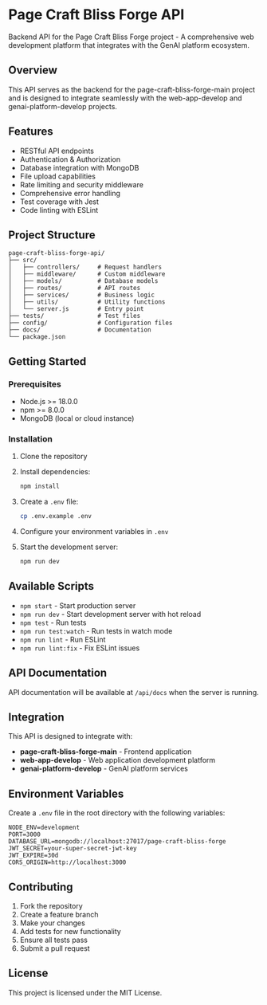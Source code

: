 # Page Craft Bliss Forge API

Backend API for the Page Craft Bliss Forge project - A comprehensive web development platform that integrates with the GenAI platform ecosystem.

## Overview

This API serves as the backend for the page-craft-bliss-forge-main project and is designed to integrate seamlessly with the web-app-develop and genai-platform-develop projects.

## Features

- RESTful API endpoints
- Authentication & Authorization
- Database integration with MongoDB
- File upload capabilities
- Rate limiting and security middleware
- Comprehensive error handling
- Test coverage with Jest
- Code linting with ESLint

## Project Structure

```
page-craft-bliss-forge-api/
├── src/
│   ├── controllers/     # Request handlers
│   ├── middleware/      # Custom middleware
│   ├── models/          # Database models
│   ├── routes/          # API routes
│   ├── services/        # Business logic
│   ├── utils/           # Utility functions
│   └── server.js        # Entry point
├── tests/               # Test files
├── config/              # Configuration files
├── docs/                # Documentation
└── package.json
```

## Getting Started

### Prerequisites

- Node.js >= 18.0.0
- npm >= 8.0.0
- MongoDB (local or cloud instance)

### Installation

1. Clone the repository
2. Install dependencies:
   ```bash
   npm install
   ```

3. Create a `.env` file:
   ```bash
   cp .env.example .env
   ```

4. Configure your environment variables in `.env`

5. Start the development server:
   ```bash
   npm run dev
   ```

## Available Scripts

- `npm start` - Start production server
- `npm run dev` - Start development server with hot reload
- `npm test` - Run tests
- `npm run test:watch` - Run tests in watch mode
- `npm run lint` - Run ESLint
- `npm run lint:fix` - Fix ESLint issues

## API Documentation

API documentation will be available at `/api/docs` when the server is running.

## Integration

This API is designed to integrate with:
- **page-craft-bliss-forge-main** - Frontend application
- **web-app-develop** - Web application development platform
- **genai-platform-develop** - GenAI platform services

## Environment Variables

Create a `.env` file in the root directory with the following variables:

```env
NODE_ENV=development
PORT=3000
DATABASE_URL=mongodb://localhost:27017/page-craft-bliss-forge
JWT_SECRET=your-super-secret-jwt-key
JWT_EXPIRE=30d
CORS_ORIGIN=http://localhost:3000
```

## Contributing

1. Fork the repository
2. Create a feature branch
3. Make your changes
4. Add tests for new functionality
5. Ensure all tests pass
6. Submit a pull request

## License

This project is licensed under the MIT License.
